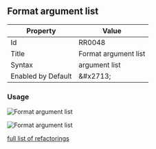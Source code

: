 ## Format argument list

| Property | Value |
| -------- | ----- |
| Id | RR0048 |
| Title | Format argument list |
| Syntax | argument list |
| Enabled by Default | &\#x2713; |

### Usage

![Format argument list](../../images/refactorings/FormatEachArgumentOnSeparateLine.png)

![Format argument list](../../images/refactorings/FormatAllArgumentsOnSingleLine.png)

[full list of refactorings](Refactorings.md)